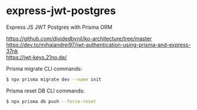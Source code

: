 # express-jwt-postgres
Express JS JWT Postgres with Prisma ORM

https://github.com/dividedbynil/ko-architecture/tree/master  
https://dev.to/mihaiandrei97/jwt-authentication-using-prisma-and-express-37nk  
https://jwt-keys.21no.de/  

Prisma migrate CLI commands:
```bash
$ npx prisma migrate dev --name init
```

Prisma reset DB CLI commands:
```bash
$ npx prisma db push --force-reset
```